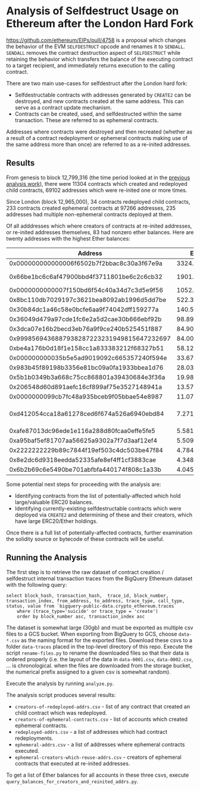 # Analysis of Selfdestruct Usage on Ethereum after the London Hard Fork
https://github.com/ethereum/EIPs/pull/4758 is a proposal which changes the behavior of the EVM `SELFDESTRUCT` opcode and renames it to `SENDALL`.  `SENDALL` removes the contract destruction aspect of `SELFDESTRUCT` while retaining the behavior which transfers the balance of the executing contract to a target recipient, and immediately returns execution to the calling contract.

There are two main use-cases for selfdestruct after the London hard fork:
* Selfdestructable contracts with addresses generated by `CREATE2` can be destroyed, and new contracts created at the same address.  This can serve as a contract update mechanism.
* Contracts can be created, used, and selfdestructed within the same transaction.  These are referred to as ephemeral contracts.

Addresses where contracts were destroyed and then recreated (whether as a result of a contract redeployment or ephemeral contracts making use of the same address more than once) are referred to as a re-inited addresses.

## Results

From genesis to block 12,799,316 (the time period looked at in the [previous analysis work](https://nbviewer.org/github/adompeldorius/selfdestruct-analysis/blob/main/analysis.ipynb)), there were 11304 contracts which created and redeployed child contracts, 69102 addresses which were re-inited one or more times.

Since London (block 12,965,000), 34 contracts redeployed child contracts, 233 contracts created ephemeral contracts at 97266 addresses, 235 addresses had multiple non-ephemeral contracts deployed at them.

Of all adddresses which where creators of contracts at re-inited addresses, or re-inited addresses themselves, 83 had nonzero ether balances.  Here are twenty addresses with the highest Ether balances:

| Address | Ether Balance | Creator |
| --------------------------- | --- | ---- |
|0x000000000000006f6502b7f2bbac8c30a3f67e9a| 3324.420061694295| | 
|0x66be1bc6c6af47900bbd4f3711801be6c2c6cb32| 1901.0612243907497| [Third Floor Mutual](https://3fmutual.com/) |
|0x0000000000007f150bd6f54c40a34d7c3d5e9f56| 1052.0346555690187| | 
|0x8bc110db7029197c3621bea8092ab1996d5dd7be| 522.381685684114| | 
|0x30b84dc1a46c58e0bcfe6aa9f74042dff159277a| 140.56124777053802| |
|0x36049d479a97cde1fc6e2a5d2cae30b666ebf92b| 98.89128076172763| [Pine Finance](pine.finance) |
|0x3dca07e16b2becd3eb76a9f9ce240b525451f887| 84.90239709803015| |
|0x9998569436887938287223231949815647232697| 84.00239483914334| | 
|0xbe4a176b0d18f1e158cc1a833383212f68327b51| 58.12295457143919| |
|0x000000000035b5e5ad9019092c665357240f594e| 33.67848284726566| |
|0x983b45f89198b3356e81bc09a0fa1933bbea1d76| 28.036818265914945| |
|0x5b1b0349b3a668c75cc868801a39430684e3f36a| 19.98447425583028| |
|0x206548d60d891aefc16cf899af75e3527148941a| 13.571287045047718| |
|0x0000000099cb7fc48a935bceb9f05bbae54e8987| 11.07584061230294| |
|0xd412054cca18a61278ced6f674a526a6940ebd84| 7.271706101417892| [Pine Finance][pine.finance]
|0xafe87013dc96ede1e116a288d80fcaa0effe5fe5| 5.5812284324692545| |
|0xa95baf5ef81707aa56625a9302a7f7d3aaf12ef4| 5.509614527057623| |
|0x2222222229b89c7844f19ef503c4dc503be47f84| 4.784371587066971| |
|0x8e2dc6d9318eedda52335afe8ef4ff1cf3883cae| 4.348183572554626| |
|0x6b2b69c6e5490be701abfbfa440174f808c1a33b| 4.045736144113548| |

Some potential next steps for proceeding with the analysis are:
* Identifying contracts from the list of potentially-affected which hold large/valuable ERC20 balances.
* Identifying currently-existing selfdestructable contracts which were deployed via `CREATE2` and determining of these and their creators, which have large ERC20/Ether holdings.

Once there is a full list of potentially-affected contracts, further examination the solidity source or bytecode of these contracts will be useful.

## Running the Analysis

The first step is to retrieve the raw dataset of contract creation / selfdestruct internal transaction traces from the BigQuery Ethereum dataset with the following query:

```
select block_hash, transaction_hash,  trace_id, block_number, transaction_index, from_address, to_address, trace_type, call_type, status, value from `bigquery-public-data.crypto_ethereum.traces` 
    where (trace_type='suicide' or trace_type = 'create')
    order by block_number asc, transaction_index asc
```

The dataset is somewhat large (30gb) and must be exported as multiple csv files to a GCS bucket.  When exporting from BigQuery to GCS, choose `data-*.csv` as the naming format for the exported files.  Download these csvs to a folder `data-traces` placed in the top-level directory of this repo.  Execute the script `rename-files.py` to rename the downloaded files so that their data is ordered properly (i.e. the layout of the data in `data-0001.csv`, `data-0002.csv`, ... is chronological.  when the files are downloaded from the storage bucket, the numerical prefix assigned to a given csv is somewhat random).

Execute the analysis by running `analyze.py`.

The analysis script produces several results:
* `creators-of-redeployed-addrs.csv` - list of any contract that created an child contract which was redeployed.
* `creators-of-ephemeral-contracts.csv` - list of accounts which created ephemeral contracts.
* `redeployed-addrs.csv` - a list of addresses which had contract redeployments.
* `ephemeral-addrs.csv` - a list of addresses where ephemeral contracts executed.
* `ephemeral-creators-which-reuse-addrs.csv` - creators of ephemeral contracts that executed at re-inited addresses.

To get a list of Ether balances for all accounts in these three csvs, execute `query_balances_for_creators_and_reinited_addrs.py`.
